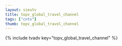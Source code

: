 ```yaml
--- 
layout: sieutv
title: topv_global_travel_channel
tags: ["cntv"]
thumb: topv_global_travel_channel
---
```

{% include tvadv key="topv_global_travel_channel" %}
